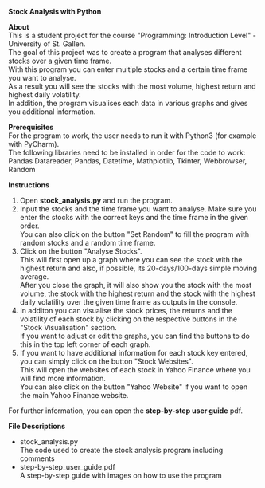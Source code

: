 **Stock Analysis with Python**

**About**   
This is a student project for the course "Programming: Introduction Level" - University of St. Gallen.   
The goal of this project was to create a program that analyses different stocks over a given time frame.   
With this program you can enter multiple stocks and a certain time frame you want to analyse.    
As a result you will see the stocks with the most volume, highest return and highest daily volatility.    
In addition, the program visualises each data in various graphs and gives you additional information.   


**Prerequisites**   
For the program to work, the user needs to run it with Python3 (for example with PyCharm).   
The following libraries need to be installed in order for the code to work:   
Pandas Datareader, Pandas, Datetime, Mathplotlib, Tkinter, Webbrowser, Random

**Instructions**
1. Open **stock_analysis.py** and run the program.
2. Input the stocks and the time frame you want to analyse. Make sure you enter the stocks with the correct keys and the time frame in the given order.  
   You can also click on the button "Set Random" to fill the program with random stocks and a random time frame.
3. Click on the button "Analyse Stocks".    
   This will first open up a graph where you can see the stock with the highest return and also, if possible, its 20-days/100-days simple moving average.   
   After you close the graph, it will also show you the stock with the most volume, the stock with the highest return and the stock with the highest daily volatility over the given time frame as outputs in the console.   
4. In additon you can visualise the stock prices, the returns and the volatility of each stock by clicking on the respective buttons in the "Stock Visualisation" section.  
   If you want to adjust or edit the graphs, you can find the buttons to do this in the top left corner of each graph.
5. If you want to have additional information for each stock key entered, you can simply click on the button "Stock Websites".   
   This will open the websites of each stock in Yahoo Finance where you will find more information.   
   You can also click on the button "Yahoo Website" if you want to open the main Yahoo Finance website.    
   
For further information, you can open the **step-by-step user guide** pdf.

**File Descriptions**  
- stock_analysis.py  
  The code used to create the stock analysis program including comments  
- step-by-step_user_guide.pdf  
  A step-by-step guide with images on how to use the program
